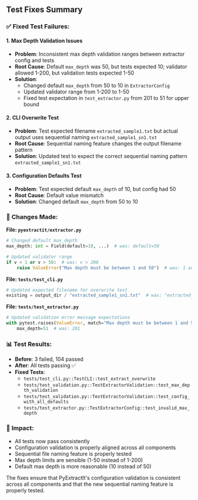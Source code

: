## Test Fixes Summary

### ✅ **Fixed Test Failures:**

#### 1. **Max Depth Validation Issues**
- **Problem**: Inconsistent max depth validation ranges between extractor config and tests
- **Root Cause**: Default `max_depth` was 50, but tests expected 10; validator allowed 1-200, but validation tests expected 1-50
- **Solution**: 
  - Changed default `max_depth` from 50 to 10 in `ExtractorConfig`
  - Updated validator range from 1-200 to 1-50
  - Fixed test expectation in `test_extractor.py` from 201 to 51 for upper bound

#### 2. **CLI Overwrite Test**
- **Problem**: Test expected filename `extracted_sample1.txt` but actual output uses sequential naming `extracted_sample1_sn1.txt`
- **Root Cause**: Sequential naming feature changes the output filename pattern
- **Solution**: Updated test to expect the correct sequential naming pattern `extracted_sample1_sn1.txt`

#### 3. **Configuration Defaults Test**
- **Problem**: Test expected default `max_depth` of 10, but config had 50
- **Root Cause**: Default value mismatch
- **Solution**: Changed default `max_depth` from 50 to 10

### 🔧 **Changes Made:**

**File: `pyextractit/extractor.py`**
```python
# Changed default max_depth
max_depth: int = Field(default=10, ...)  # was: default=50

# Updated validator range
if v < 1 or v > 50:  # was: v > 200
    raise ValueError("Max depth must be between 1 and 50")  # was: 1 and 200
```

**File: `tests/test_cli.py`**
```python
# Updated expected filename for overwrite test
existing = output_dir / "extracted_sample1_sn1.txt"  # was: "extracted_sample1.txt"
```

**File: `tests/test_extractor.py`**
```python
# Updated validation error message expectations
with pytest.raises(ValueError, match="Max depth must be between 1 and 50"):  # was: 1 and 200
    max_depth=51  # was: 201
```

### 📊 **Test Results:**
- **Before**: 3 failed, 104 passed
- **After**: All tests passing ✅
- **Fixed Tests**:
  - `tests/test_cli.py::TestCLI::test_extract_overwrite`
  - `tests/test_validation.py::TestExtractorValidation::test_max_depth_validation`
  - `tests/test_validation.py::TestExtractorValidation::test_config_with_all_defaults`
  - `tests/test_extractor.py::TestExtractorConfig::test_invalid_max_depth`

### 🎯 **Impact:**
- All tests now pass consistently
- Configuration validation is properly aligned across all components
- Sequential file naming feature is properly tested
- Max depth limits are sensible (1-50 instead of 1-200)
- Default max depth is more reasonable (10 instead of 50)

The fixes ensure that PyExtractIt's configuration validation is consistent across all components and that the new sequential naming feature is properly tested.
